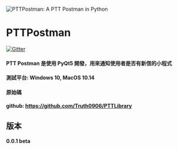 ![PTTPostman: A PTT Postman in Python](https://i.imgur.com/B1dzlL6.png)
# PTTPostman
[![Gitter](https://badges.gitter.im/PTTPostman/TalkingRoom.svg)](https://gitter.im/PTTPostman/TalkingRoom?utm_source=badge&utm_medium=badge&utm_campaign=pr-badge)

#### PTT Postman 是使用 PyQt5 開發，用來通知使用者是否有新信的小程式
#### 測試平台: Windows 10, MacOS 10.14
#### 原始碼
#### github: https://github.com/Truth0906/PTTLibrary

## 版本
#### 0.0.1 beta